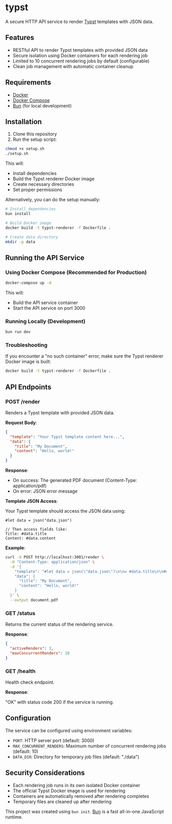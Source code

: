 # typst

A secure HTTP API service to render [Typst](https://typst.app/) templates with JSON data.

## Features

- RESTful API to render Typst templates with provided JSON data
- Secure isolation using Docker containers for each rendering job
- Limited to 10 concurrent rendering jobs by default (configurable)
- Clean job management with automatic container cleanup

## Requirements

- [Docker](https://docs.docker.com/get-docker/)
- [Docker Compose](https://docs.docker.com/compose/install/)
- [Bun](https://bun.sh/) (for local development)

## Installation

1. Clone this repository
2. Run the setup script:

```bash
chmod +x setup.sh
./setup.sh
```

This will:

- Install dependencies
- Build the Typst renderer Docker image
- Create necessary directories
- Set proper permissions

Alternatively, you can do the setup manually:

```bash
# Install dependencies
bun install

# Build Docker image
docker build -t typst-renderer -f Dockerfile .

# Create data directory
mkdir -p data
```

## Running the API Service

### Using Docker Compose (Recommended for Production)

```bash
docker-compose up -d
```

This will:

- Build the API service container
- Start the API service on port 3000

### Running Locally (Development)

```bash
bun run dev
```

### Troubleshooting

If you encounter a "no such container" error, make sure the Typst renderer Docker image is built:

```bash
docker build -t typst-renderer -f Dockerfile .
```

## API Endpoints

### POST /render

Renders a Typst template with provided JSON data.

**Request Body**:

```json
{
  "template": "Your Typst template content here...",
  "data": {
    "title": "My Document",
    "content": "Hello, world!"
  }
}
```

**Response**:

- On success: The generated PDF document (Content-Type: application/pdf)
- On error: JSON error message

**Template JSON Access**:

Your Typst template should access the JSON data using:

```typst
#let data = json("data.json")

// Then access fields like:
Title: #data.title
Content: #data.content
```

**Example**:

```bash
curl -X POST http://localhost:3001/render \
  -H "Content-Type: application/json" \
  -d '{
    "template": "#let data = json(\"data.json\")\n\n= #data.title\n\n#data.content",
    "data": {
      "title": "My Document",
      "content": "Hello, world!"
    }
  }' \
  --output document.pdf
```

### GET /status

Returns the current status of the rendering service.

**Response**:

```json
{
  "activeRenders": 3,
  "maxConcurrentRenders": 10
}
```

### GET /health

Health check endpoint.

**Response**:

"OK" with status code 200 if the service is running.

## Configuration

The service can be configured using environment variables:

- `PORT`: HTTP server port (default: 3000)
- `MAX_CONCURRENT_RENDERS`: Maximum number of concurrent rendering jobs (default: 10)
- `DATA_DIR`: Directory for temporary job files (default: "./data")

## Security Considerations

- Each rendering job runs in its own isolated Docker container
- The official Typst Docker image is used for rendering
- Containers are automatically removed after rendering completes
- Temporary files are cleaned up after rendering

This project was created using `bun init`. [Bun](https://bun.sh) is a fast all-in-one JavaScript runtime.
